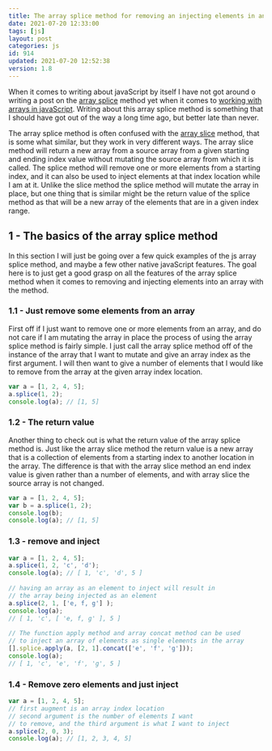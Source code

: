 ```yaml
---
title: The array splice method for removing an injecting elements in an array
date: 2021-07-20 12:33:00
tags: [js]
layout: post
categories: js
id: 914
updated: 2021-07-20 12:52:38
version: 1.8
---
```


When it comes to writing about javaScript by itself I have not got around o writing a post on the [array splice](https://developer.mozilla.org/en-US/docs/Web/JavaScript/Reference/Global_Objects/Array/splice) method yet when it comes to [working with arrays in javaScript](/2018/12/10/js-array/). Writing about this array splice method is something that I should have got out of the way a long time ago, but better late than never. 

The array splice method is often confused with the [array slice](/2018/12/08/js-array-slice/) method, that is some what similar, but they work in very different ways. The array slice method will return a new array from a source array from a given starting and ending index value without mutating the source array from which it is called. The splice method will remove one or more elements from a starting index, and it can also be used to inject elements at that index location while I am at it. Unlike the slice method the splice method will mutate the array in place, but one thing that is similar might be the return value of the splice method as that will be a new array of the elements that are in a given index range.

<!-- more -->


## 1 - The basics of the array splice method

In this section I will just be going over a few quick examples of the js array splice method, and maybe a few other native javaScript features. The goal here is to just get a good grasp on all the features of the array splice method when it comes to removing and injecting elements into an array with the method.

### 1.1 - Just remove some elements from an array

First off if I just want to remove one or more elements from an array, and do not care if I am mutating the array in place the process of using the array splice method is fairly simple. I just call the array splice method off of the instance of the array that I want to mutate and give an array index as the first argument. I will then want to give a number of elements that I would like to remove from the array at the given array index location.

```js
var a = [1, 2, 4, 5];
a.splice(1, 2);
console.log(a); // [1, 5]
```

### 1.2 - The return value

Another thing to check out is what the return value of the array splice method is. Just like the array slice method the return value is a new array that is a collection of elements from a starting index to another location in the array. The difference is that with the array slice method an end index value is given rather than a number of elements, and with array slice the source array is not changed.

```js
var a = [1, 2, 4, 5];
var b = a.splice(1, 2);
console.log(b);
console.log(a); // [1, 5]
```

### 1.3 - remove and inject

```js
var a = [1, 2, 4, 5];
a.splice(1, 2, 'c', 'd');
console.log(a); // [ 1, 'c', 'd', 5 ]
 
// having an array as an element to inject will result in 
// the array being injected as an element
a.splice(2, 1, ['e, f, g'] );
console.log(a);
// [ 1, 'c', [ 'e, f, g' ], 5 ]
 
// The function apply method and array concat method can be used
// to inject an array of elements as single elements in the array
[].splice.apply(a, [2, 1].concat(['e', 'f', 'g']));
console.log(a);
// [ 1, 'c', 'e', 'f', 'g', 5 ]
```

### 1.4 - Remove zero elements and just inject

```js
var a = [1, 2, 4, 5];
// first augment is an array index location
// second argument is the number of elements I want
// to remove, and the third argument is what I want to inject
a.splice(2, 0, 3);
console.log(a); // [1, 2, 3, 4, 5]
```